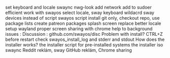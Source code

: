 set keyboard and locale
swaync
nwg-look
add network
add to sudoer
efficient work with swayos
select locale, sway keyboard
wildacrd sway devices instead of script
swayos script install git only, checkout repo, use package lists
create patreon packages
splash screen replace
better locale setup
wayland
proper screen sharing with chrome
help to background
issues :
Discussion : github.com/swayos/disc
Problem with install?
CTRL+Z before restart
check swayos_install_log and stderr and stdout
How does the installer works?
the installer script for pre-installed systems
the installer iso
swaync Reddit reklám, sway GitHub reklám, Chrome sharing
